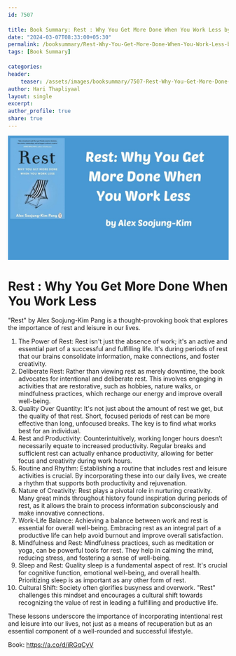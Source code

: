 ```yaml
---                            
id: 7507                            
                          
title: Book Summary: Rest : Why You Get More Done When You Work Less by Alex                      
date: "2024-03-07T08:33:00+05:30"                            
permalink: /booksummary/Rest-Why-You-Get-More-Done-When-You-Work-Less-by-Alex                      
tags: [Book Summary]                     
                            
categories:                            
header:                            
    teaser: /assets/images/booksummary/7507-Rest-Why-You-Get-More-Done-When-You-Work-Less-by-Alex.jpg                         
author: Hari Thapliyaal                            
layout: single                            
excerpt:                            
author_profile: true                            
share: true                            
---                            
```

                            
![Rest Why You Get More Done When You Work Less by Alex](/assets/images/booksummary/7507-Rest-Why-You-Get-More-Done-When-You-Work-Less-by-Alex.jpg)       

# Rest : Why You Get More Done When You Work Less

"Rest" by Alex Soojung-Kim Pang is a thought-provoking book that explores the importance of rest and leisure in our lives.


1. The Power of Rest: Rest isn't just the absence of work; it's an active and essential part of a successful and fulfilling life. It's during periods of rest that our brains consolidate information, make connections, and foster creativity.
2. Deliberate Rest: Rather than viewing rest as merely downtime, the book advocates for intentional and deliberate rest. This involves engaging in activities that are restorative, such as hobbies, nature walks, or mindfulness practices, which recharge our energy and improve overall well-being.
3. Quality Over Quantity: It's not just about the amount of rest we get, but the quality of that rest. Short, focused periods of rest can be more effective than long, unfocused breaks. The key is to find what works best for an individual.
4. Rest and Productivity: Counterintuitively, working longer hours doesn’t necessarily equate to increased productivity. Regular breaks and sufficient rest can actually enhance productivity, allowing for better focus and creativity during work hours.
5. Routine and Rhythm: Establishing a routine that includes rest and leisure activities is crucial. By incorporating these into our daily lives, we create a rhythm that supports both productivity and rejuvenation.
6. Nature of Creativity: Rest plays a pivotal role in nurturing creativity. Many great minds throughout history found inspiration during periods of rest, as it allows the brain to process information subconsciously and make innovative connections.
7. Work-Life Balance: Achieving a balance between work and rest is essential for overall well-being. Embracing rest as an integral part of a productive life can help avoid burnout and improve overall satisfaction.
8. Mindfulness and Rest: Mindfulness practices, such as meditation or yoga, can be powerful tools for rest. They help in calming the mind, reducing stress, and fostering a sense of well-being.
9. Sleep and Rest: Quality sleep is a fundamental aspect of rest. It's crucial for cognitive function, emotional well-being, and overall health. Prioritizing sleep is as important as any other form of rest.
10. Cultural Shift: Society often glorifies busyness and overwork. "Rest" challenges this mindset and encourages a cultural shift towards recognizing the value of rest in leading a fulfilling and productive life.

These lessons underscore the importance of incorporating intentional rest and leisure into our lives, not just as a means of recuperation but as an essential component of a well-rounded and successful lifestyle. 

Book: https://a.co/d/iRGqCyV
   